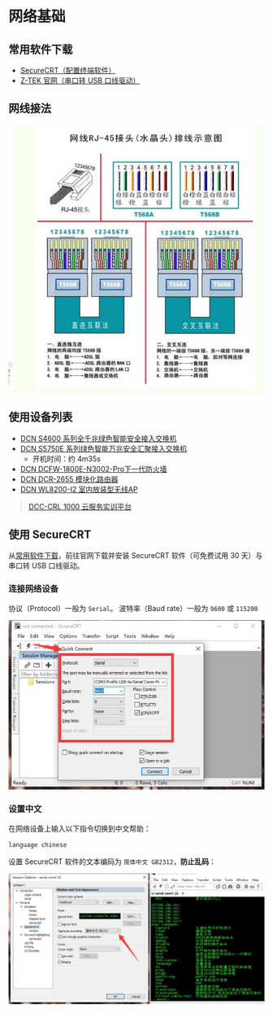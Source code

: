 # 网络基础

## 常用软件下载

- [SecureCRT（配置终端软件）](https://www.vandyke.com/cgi-bin/releases.php?product=securecrt)
- [Z-TEK 官网（串口转 USB 口线驱动）](http://www.z-tek.com.cn/index.php?catid=13)

## 网线接法

![rj45](./img/rj45.jpg)

## 使用设备列表

- [DCN S4600 系列全千兆绿色智能安全接入交换机](http://www.dcnetworks.com.cn/goods/43.html)
- [DCN S5750E 系列绿色智能万兆安全汇聚接入交换机](http://www.dcnetworks.com.cn/goods/24.html)
  + 开机时间：约 4m35s  
- [DCN DCFW-1800E-N3002-Pro下一代防火墙](http://www.dcnetworks.com.cn/goods/148.html)
- [DCN DCR-2655 模块化路由器](http://www.dcnetworks.com.cn/goods/131.html)
- [DCN WL8200-I2 室内放装型无线AP](http://www.dcnetworks.com.cn/goods/26.html)

> [DCC-CRL 1000 云服务实训平台](/serve/VM/Cloud/)

## 使用 SecureCRT

从[常用软件下载](#常用软件下载)，前往官网下载并安装 SecureCRT 软件（可免费试用 30 天）与串口转 USB 口线驱动。

### 连接网络设备



协议（Protocol）一般为 `Serial`。
波特率（Baud rate）一般为 `9600` 或 `115200`

![crt-01](./img/crt-01.jpg)

### 设置中文

在网络设备上输入以下指令切换到中文帮助：

```sh
language chinese
```

设置 SecureCRT 软件的文本编码为 `简体中文 GB2312`，**防止乱码**：

![crt-02](./img/crt-02.jpg)
